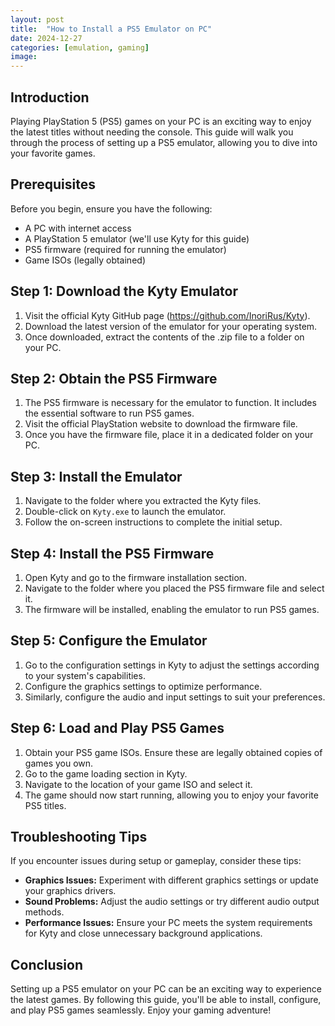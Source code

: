 ```yaml
---
layout: post
title:  "How to Install a PS5 Emulator on PC"
date: 2024-12-27
categories: [emulation, gaming]
image: 
---
```


## Introduction

Playing PlayStation 5 (PS5) games on your PC is an exciting way to enjoy the latest titles without needing the console. This guide will walk you through the process of setting up a PS5 emulator, allowing you to dive into your favorite games.

## Prerequisites

Before you begin, ensure you have the following:
- A PC with internet access
- A PlayStation 5 emulator (we'll use Kyty for this guide)
- PS5 firmware (required for running the emulator)
- Game ISOs (legally obtained)

## Step 1: Download the Kyty Emulator

1. Visit the official Kyty GitHub page (https://github.com/InoriRus/Kyty).
2. Download the latest version of the emulator for your operating system.
3. Once downloaded, extract the contents of the .zip file to a folder on your PC.

## Step 2: Obtain the PS5 Firmware

1. The PS5 firmware is necessary for the emulator to function. It includes the essential software to run PS5 games.
2. Visit the official PlayStation website to download the firmware file.
3. Once you have the firmware file, place it in a dedicated folder on your PC.

## Step 3: Install the Emulator

1. Navigate to the folder where you extracted the Kyty files.
2. Double-click on `Kyty.exe` to launch the emulator.
3. Follow the on-screen instructions to complete the initial setup.

## Step 4: Install the PS5 Firmware

1. Open Kyty and go to the firmware installation section.
2. Navigate to the folder where you placed the PS5 firmware file and select it.
3. The firmware will be installed, enabling the emulator to run PS5 games.

## Step 5: Configure the Emulator

1. Go to the configuration settings in Kyty to adjust the settings according to your system's capabilities.
2. Configure the graphics settings to optimize performance.
3. Similarly, configure the audio and input settings to suit your preferences.

## Step 6: Load and Play PS5 Games

1. Obtain your PS5 game ISOs. Ensure these are legally obtained copies of games you own.
2. Go to the game loading section in Kyty.
3. Navigate to the location of your game ISO and select it.
4. The game should now start running, allowing you to enjoy your favorite PS5 titles.

## Troubleshooting Tips

If you encounter issues during setup or gameplay, consider these tips:
- **Graphics Issues:** Experiment with different graphics settings or update your graphics drivers.
- **Sound Problems:** Adjust the audio settings or try different audio output methods.
- **Performance Issues:** Ensure your PC meets the system requirements for Kyty and close unnecessary background applications.

## Conclusion

Setting up a PS5 emulator on your PC can be an exciting way to experience the latest games. By following this guide, you'll be able to install, configure, and play PS5 games seamlessly. Enjoy your gaming adventure!
